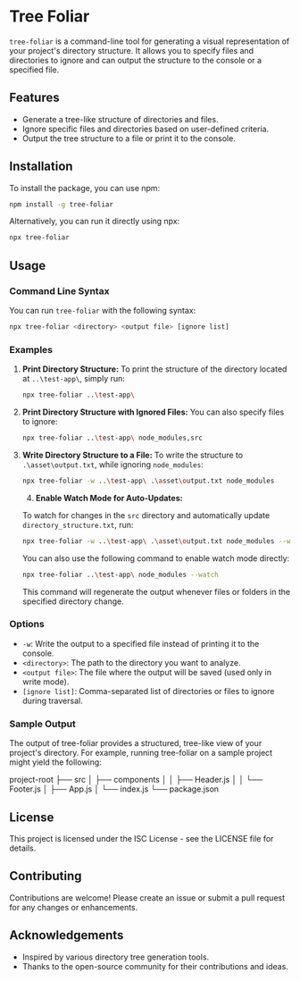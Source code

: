 # Tree Foliar
`tree-foliar` is a command-line tool for generating a visual representation of your project's directory structure. It allows you to specify files and directories to ignore and can output the structure to the console or a specified file.

## Features
- Generate a tree-like structure of directories and files.
- Ignore specific files and directories based on user-defined criteria.
- Output the tree structure to a file or print it to the console.

## Installation
To install the package, you can use npm:

```bash
npm install -g tree-foliar
```

Alternatively, you can run it directly using npx:

```bash
npx tree-foliar
```

## Usage

### Command Line Syntax

You can run `tree-foliar` with the following syntax:

```bash
npx tree-foliar <directory> <output file> [ignore list]
```

### Examples

1. **Print Directory Structure:**
   To print the structure of the directory located at `..\test-app\`, simply run:

   ```bash
   npx tree-foliar ..\test-app\
   ```

2. **Print Directory Structure with Ignored Files:**
   You can also specify files to ignore:
   ```bash
   npx tree-foliar ..\test-app\ node_modules,src
   ```

3. **Write Directory Structure to a File:**
   To write the structure to `.\asset\output.txt`, while ignoring `node_modules`:
   ```bash
   npx tree-foliar -w ..\test-app\ .\asset\output.txt node_modules
   ```

   4. **Enable Watch Mode for Auto-Updates:**

   To watch for changes in the `src` directory and automatically update `directory_structure.txt`, run:

   ```bash
   npx tree-foliar -w ..\test-app\ .\asset\output.txt node_modules --watch
   ```

   You can also use the following command to enable watch mode directly:

   ```bash
   npx tree-foliar ..\test-app\ node_modules --watch
   ```

   This command will regenerate the output whenever files or folders in the specified directory change.

### Options
- `-w`: Write the output to a specified file instead of printing it to the console.
- `<directory>`: The path to the directory you want to analyze.
- `<output file>`: The file where the output will be saved (used only in write mode).
- `[ignore list]`: Comma-separated list of directories or files to ignore during traversal.

### Sample Output
The output of tree-foliar provides a structured, tree-like view of your project's directory. For example, running tree-foliar on a sample project might yield the following:

project-root
├── src
│   ├── components
│   │   ├── Header.js
│   │   └── Footer.js
│   ├── App.js
│   └── index.js
└── package.json

## License
This project is licensed under the ISC License - see the LICENSE file for details.

## Contributing

Contributions are welcome! Please create an issue or submit a pull request for any changes or enhancements.

## Acknowledgements

- Inspired by various directory tree generation tools.
- Thanks to the open-source community for their contributions and ideas.

